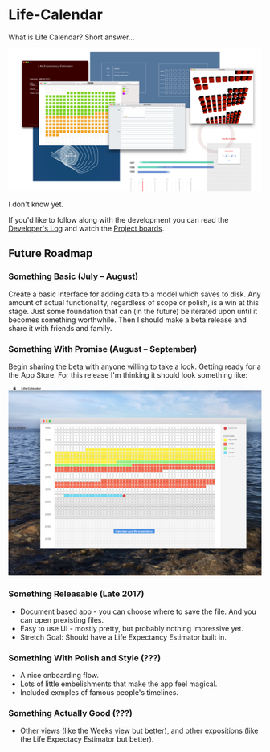 # Life-Calendar

What is Life Calendar? Short answer...

![Mockups 1](./Screenshots%20and%20mockups/Mockups%201.png)

I don't know yet.

If you'd like to follow along with the development you can read the [Developer's Log](https://github.com/wvdk/Life-Calendar/tree/master/Developer's%20Log) and watch the [Project boards](https://github.com/wvdk/Life-Calendar/projects).

## Future Roadmap

###  Something Basic (July – August)
Create a basic interface for adding data to a model which saves to disk. Any amount of actual functionality, regardless of scope or polish, is a win at this stage. Just some foundation that can (in the future) be iterated upon until it becomes something worthwhile. Then I should make a beta release and share it with friends and family.

### Something With Promise (August – September)
Begin sharing the beta with anyone willing to take a look. Getting ready for a the App Store. For this release I'm thinking it should look something like:

![Life In Weeks Mockup](./Screenshots%20and%20mockups/Mockup%202%20-%20Basic%20%22Life%20In%20Weeks%22%20Idea.png)

### Something Releasable (Late 2017)
- Document based app - you can choose where to save the file. And you can open prexisting files.
- Easy to use UI - mostly pretty, but probably nothing impressive yet.
- Stretch Goal: Should have a Life Expectancy Estimator built in.

### Something With Polish and Style (???)
- A nice onboarding flow.
- Lots of little embelishments that make the app feel magical.
- Included exmples of famous people's timelines.

### Something Actually Good (???)
- Other views (like the Weeks view but better), and other expositions (like the Life Expectacy Estimator but better).
